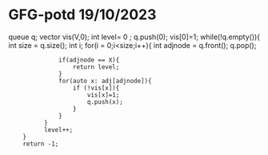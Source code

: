 # GFG-potd 19/10/2023


 queue<int> q;
	    vector<int> vis(V,0);
	    int level= 0 ;
	    q.push(0);
	    vis[0]=1;
	    while(!q.empty()){
	        int size = q.size();
	        int i;
	          for(i = 0;i<size;i++){
	              int adjnode = q.front();
	              q.pop();
	               
	              if(adjnode == X){
	                  return level;
	              }
	              for(auto x: adj[adjnode]){
	                  if (!vis[x]){
	                      vis[x]=1;
	                      q.push(x);
	                  }
	              }
	          }
	          level++;
	    }
	    return -1;
